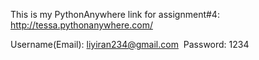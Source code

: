 This is my PythonAnywhere link for assignment#4: http://tessa.pythonanywhere.com/

Username(Email): liyiran234@gmail.com    Password: 1234
